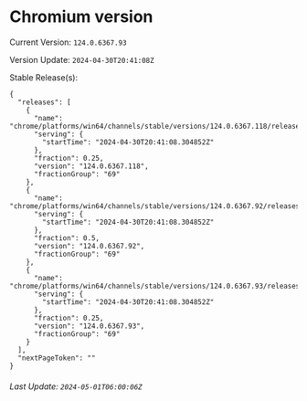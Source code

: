 # Chromium version

Current Version: `124.0.6367.93`

Version Update: `2024-04-30T20:41:08Z`

Stable Release(s):
```
{
  "releases": [
    {
      "name": "chrome/platforms/win64/channels/stable/versions/124.0.6367.118/releases/1714509668",
      "serving": {
        "startTime": "2024-04-30T20:41:08.304852Z"
      },
      "fraction": 0.25,
      "version": "124.0.6367.118",
      "fractionGroup": "69"
    },
    {
      "name": "chrome/platforms/win64/channels/stable/versions/124.0.6367.92/releases/1714509668",
      "serving": {
        "startTime": "2024-04-30T20:41:08.304852Z"
      },
      "fraction": 0.5,
      "version": "124.0.6367.92",
      "fractionGroup": "69"
    },
    {
      "name": "chrome/platforms/win64/channels/stable/versions/124.0.6367.93/releases/1714509668",
      "serving": {
        "startTime": "2024-04-30T20:41:08.304852Z"
      },
      "fraction": 0.25,
      "version": "124.0.6367.93",
      "fractionGroup": "69"
    }
  ],
  "nextPageToken": ""
}
```

###### Last Update: `2024-05-01T06:00:06Z`
        